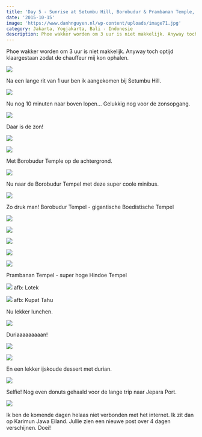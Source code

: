 ```yaml
---
title: 'Day 5 - Sunrise at Setumbu Hill, Borobudur & Prambanan Temple, Yogyakarta'
date: '2015-10-15'
image: 'https://www.danhnguyen.nl/wp-content/uploads/image71.jpg'
category: Jakarta, Yogjakarta, Bali - Indonesie
description: Phoe wakker worden om 3 uur is niet makkelijk. Anyway toch optijd klaargestaan zodat de chauffeur mij kon ophalen...
---
```


Phoe wakker worden om 3 uur is niet makkelijk. Anyway toch optijd klaargestaan zodat de chauffeur mij kon ophalen.

![](https://www.danhnguyen.nl/wp-content/uploads/image74-1024x576.jpg)

Na een lange rit van 1 uur ben ik aangekomen bij Setumbu Hill.

![](https://www.danhnguyen.nl/wp-content/uploads/image72-1024x576.jpg)

Nu nog 10 minuten naar boven lopen...
Gelukkig nog voor de zonsopgang.

![](https://www.danhnguyen.nl/wp-content/uploads/image70-1024x576.jpg)

Daar is de zon!

![](https://www.danhnguyen.nl/wp-content/uploads/image71-1024x576.jpg)

![](https://www.danhnguyen.nl/wp-content/uploads/image86-1024x576.jpg)

Met Borobudur Temple op de achtergrond.

![](https://www.danhnguyen.nl/wp-content/uploads/image73-1024x576.jpg)

Nu naar de Borobudur Tempel met deze super coole minibus.

![](https://www.danhnguyen.nl/wp-content/uploads/image87-1024x576.jpg)

Zo druk man!
Borobudur Tempel - gigantische Boedistische Tempel

![](https://www.danhnguyen.nl/wp-content/uploads/image75-1024x576.jpg)

![](https://www.danhnguyen.nl/wp-content/uploads/image76-1024x576.jpg)

![](https://www.danhnguyen.nl/wp-content/uploads/image77-1024x576.jpg)

![](https://www.danhnguyen.nl/wp-content/uploads/image78-1024x576.jpg)

![](https://www.danhnguyen.nl/wp-content/uploads/image79-1024x576.jpg)

Prambanan Tempel - super hoge Hindoe Tempel

![](https://www.danhnguyen.nl/wp-content/uploads/image80-1024x576.jpg) afb: Lotek

![](https://www.danhnguyen.nl/wp-content/uploads/image81-1024x576.jpg) afb: Kupat Tahu

Nu lekker lunchen.

![](https://www.danhnguyen.nl/wp-content/uploads/image82-1024x576.jpg)

Duriaaaaaaaaan!

![](https://www.danhnguyen.nl/wp-content/uploads/image83-1024x576.jpg)

![](https://www.danhnguyen.nl/wp-content/uploads/image84-1024x576.jpg)

En een lekker ijskoude dessert met durian.

![](https://www.danhnguyen.nl/wp-content/uploads/image88-1024x576.jpg)

Selfie!
Nog even donuts gehaald voor de lange trip naar Jepara Port.

![](https://www.danhnguyen.nl/wp-content/uploads/image85-1024x576.jpg)

Ik ben de komende dagen helaas niet verbonden met het internet. Ik zit dan op Karimun Jawa Eiland. Jullie zien een nieuwe post over 4 dagen verschijnen. Doei!
